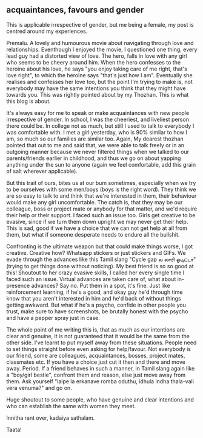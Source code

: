 ## acquaintances, favours and gender
This is applicable irrespective of gender, but me being a female, my post is centred around my experiences.

Premalu. A lovely and humourous movie about navigating through love and relationships. Eventhough I enjoyed the movie, I questioned one thing, every lead guy had a distorted view of love.
The hero, falls in love with any girl who seems to be cheery around him. When the hero confesses to the heroine about his love, he says "you enjoy taking care of me right, that's love right",
to which the heroine says "that's just how I am". Eventually she realises and confesses her love too, but the point I'm trying to make is, 
not everybody may have the same intentions you think that they might have towards you. This was rightly pointed about by my Thozhan. This is what this blog is about.

It's always easy for me to speak or make acquaintances with new people irrespective of gender. 
In school, I was the cheeriest, and liveliest person there could be. In college not as much, but still I used to talk to everybody I was comfortable with. 
I met a girl yesterday, who is 90% similar to how I am, so much so our families are similar too. 
Again, My dearest thozhan pointed that out to me and said that, we were able to talk freely or in an outgoing manner because we never filtered things when we talked to our parents/friends earlier in childhood, 
and thus we go on about yapping anything under the sun to anyone (again we feel comfortable, add this grain of salt wherever applicable).

But this trait of ours, bites us at our bum sometimes, especially when we try to be ourselves with some men/boys (boys is the right word). 
They think we are so easy to talk to and think that we're interested in them, their behaviour would make any girl uncomfortable. The catch is, that they may be our colleague, 
boss or project mate or anybody for that matter, and we'd require their help or their support. I faced such an issue too. Girls get creative to be evasive, 
since if we turn them down upright we may never get their help. This is sad, good if we have a choice that we can not get help at all from them, 
but what if someone desperate needs to endure all the bullshit.

Confronting is the ultimate weapon but that could make things worse, I got creative. Creative how? Whatsapp stickers or just stickers and GIFs. 
We evade through the advances like this Tamil slang "Cycle gap ல லாரி ஓடிட்டா" (trying to get things done without noticing). My best friend is so so good at this! 
Shoutout to her crazy evasive skills, I called her every single time I faced such an issue. Virtual advances are taken care of, what about in-presence advances? Say no. 
Put them in a spot, it's fine. Just like reinforcement learning, if he's a good, and okay guy he'd through time know that you aren't interested in him and he'd back of without things getting awkward. 
But what if he's a psycho, confide in other people you trust, make sure to have screenshots, be brutally honest with the psycho and have a pepper spray just in case.

The whole point of me writing this is, that as much as our intentions are clear and genuine, it is not guaranteed that it would be the same from the other side. 
I've learnt to put myself away from these situations. People need to set things straight before even asking for help/favour. 
Not everybody is our friend, some are colleagues, acquaintances, bosses, project mates, classmates etc. If you have a choice just cut it then and there and move away. Period. 
If a friend behaves in such a manner, in Tamil slang again like a "boy/girl bestie", confront them and reason, else just move away from them. 
Ask yourself "laipe la erkanave romba oduthu, idhula indha thala-vali vera venuma?" and go on.

Huge shoutout to some people, who have genuine and clear intentions and who can establish the same with women they meet. 

Innitha rant over, kadaiya sathalam.

Taata!
